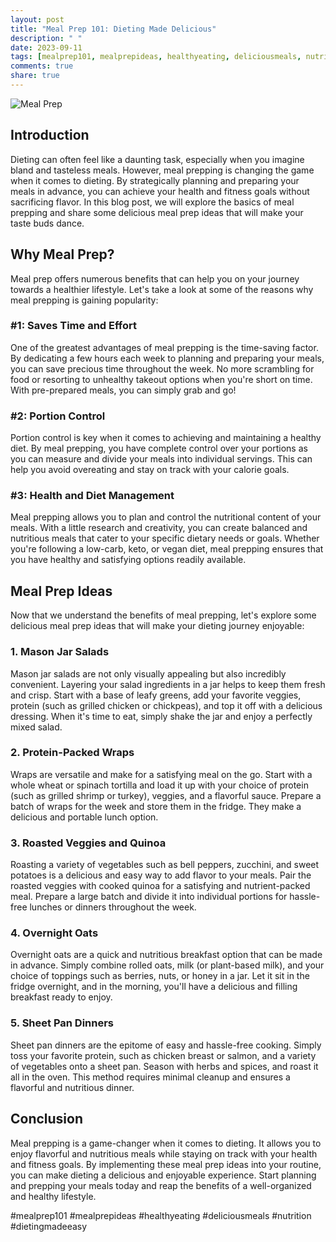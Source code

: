 ```yaml
---
layout: post
title: "Meal Prep 101: Dieting Made Delicious"
description: " "
date: 2023-09-11
tags: [mealprep101, mealprepideas, healthyeating, deliciousmeals, nutrition, dietingmadeeasy]
comments: true
share: true
---
```


![Meal Prep](https://images.unsplash.com/photo-1574165702429-61614a427d08)

## Introduction

Dieting can often feel like a daunting task, especially when you imagine bland and tasteless meals. However, meal prepping is changing the game when it comes to dieting. By strategically planning and preparing your meals in advance, you can achieve your health and fitness goals without sacrificing flavor. In this blog post, we will explore the basics of meal prepping and share some delicious meal prep ideas that will make your taste buds dance. 

## Why Meal Prep?

Meal prep offers numerous benefits that can help you on your journey towards a healthier lifestyle. Let's take a look at some of the reasons why meal prepping is gaining popularity:

### #1: Saves Time and Effort

One of the greatest advantages of meal prepping is the time-saving factor. By dedicating a few hours each week to planning and preparing your meals, you can save precious time throughout the week. No more scrambling for food or resorting to unhealthy takeout options when you're short on time. With pre-prepared meals, you can simply grab and go!

### #2: Portion Control

Portion control is key when it comes to achieving and maintaining a healthy diet. By meal prepping, you have complete control over your portions as you can measure and divide your meals into individual servings. This can help you avoid overeating and stay on track with your calorie goals.

### #3: Health and Diet Management

Meal prepping allows you to plan and control the nutritional content of your meals. With a little research and creativity, you can create balanced and nutritious meals that cater to your specific dietary needs or goals. Whether you're following a low-carb, keto, or vegan diet, meal prepping ensures that you have healthy and satisfying options readily available.

## Meal Prep Ideas

Now that we understand the benefits of meal prepping, let's explore some delicious meal prep ideas that will make your dieting journey enjoyable:

### 1. Mason Jar Salads

Mason jar salads are not only visually appealing but also incredibly convenient. Layering your salad ingredients in a jar helps to keep them fresh and crisp. Start with a base of leafy greens, add your favorite veggies, protein (such as grilled chicken or chickpeas), and top it off with a delicious dressing. When it's time to eat, simply shake the jar and enjoy a perfectly mixed salad.

### 2. Protein-Packed Wraps

Wraps are versatile and make for a satisfying meal on the go. Start with a whole wheat or spinach tortilla and load it up with your choice of protein (such as grilled shrimp or turkey), veggies, and a flavorful sauce. Prepare a batch of wraps for the week and store them in the fridge. They make a delicious and portable lunch option.

### 3. Roasted Veggies and Quinoa

Roasting a variety of vegetables such as bell peppers, zucchini, and sweet potatoes is a delicious and easy way to add flavor to your meals. Pair the roasted veggies with cooked quinoa for a satisfying and nutrient-packed meal. Prepare a large batch and divide it into individual portions for hassle-free lunches or dinners throughout the week.

### 4. Overnight Oats

Overnight oats are a quick and nutritious breakfast option that can be made in advance. Simply combine rolled oats, milk (or plant-based milk), and your choice of toppings such as berries, nuts, or honey in a jar. Let it sit in the fridge overnight, and in the morning, you'll have a delicious and filling breakfast ready to enjoy.

### 5. Sheet Pan Dinners

Sheet pan dinners are the epitome of easy and hassle-free cooking. Simply toss your favorite protein, such as chicken breast or salmon, and a variety of vegetables onto a sheet pan. Season with herbs and spices, and roast it all in the oven. This method requires minimal cleanup and ensures a flavorful and nutritious dinner.

## Conclusion

Meal prepping is a game-changer when it comes to dieting. It allows you to enjoy flavorful and nutritious meals while staying on track with your health and fitness goals. By implementing these meal prep ideas into your routine, you can make dieting a delicious and enjoyable experience. Start planning and prepping your meals today and reap the benefits of a well-organized and healthy lifestyle.

#mealprep101 #mealprepideas #healthyeating #deliciousmeals #nutrition #dietingmadeeasy